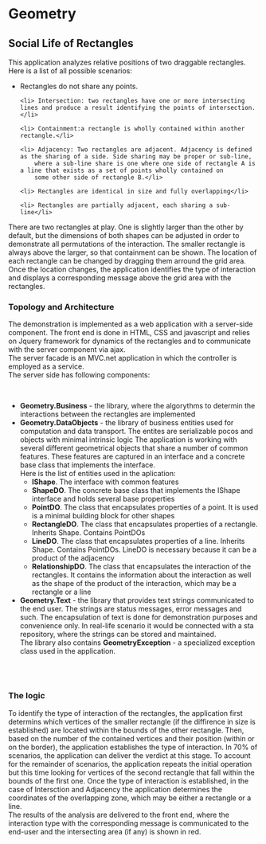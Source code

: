 # Geometry
<h2>Social Life of Rectangles</h2>
This application analyzes relative positions of two draggable rectangles. <br>
Here is a list of all possible scenarios:
<ul>
	<li> Rectangles do not share any points.</li>

	<li> Intersection: two rectangles have one or more intersecting lines and produce a result identifying the points of intersection.</li>

	<li> Containment:a rectangle is wholly contained within another rectangle.</li>

	<li> Adjacency: Two rectangles are adjacent. Adjacency is defined as the sharing of a side. Side sharing may be proper or sub-line, 
        where a sub-line share is one where one side of rectangle A is a line that exists as a set of points wholly contained on 
        some other side of rectangle B.</li>

	<li> Rectangles are identical in size and fully overlapping</li>

	<li> Rectangles are partially adjacent, each sharing a sub-line</li>
</ul>
There are two rectangles at play. One is slightly larger than the other by default, but the dimensions of both
shapes can be adjusted in order to demonstrate all permutations of the interaction. The smaller rectangle is always above the larger, so that containment can be shown. The location of
each rectangle can be changed by dragging them arround the grid area. Once the location changes, the application identifies the type of interaction and displays a corresponding message above the 
grid area with the rectangles.

<br>
<h3>Topology and Architecture</h3>
<p>The demonstration is implemented as a web application with a server-side component. The front end is done in HTML, CSS and javascript and relies on Jquery framework for dynamics of the rectangles 
and to communicate with the server component via ajax.<br>
The server facade is an MVC.net application in which the controller is employed as a service. <br>
The server side has following components:
</p>
<br>
<ul>
	<li><b>Geometry.Business</b> - the library, where the algorythms to determin the interactions between the rectangles are implemented</li>
	<li><b>Geometry.DataObjects</b> - the library of business entities used for computation and data transport. The entites are serializable pocos and objects with minimal intrinsic logic
	 The application is working with several different geometrical objects that share a number of common features. These features are captured in an interface and a concrete 
	base class that implements the interface.
	<br>Here is the list of entities used in the aplication:<br>
		<ul>
			<li><b>IShape</b>. The interface with common features</li>
			<li><b>ShapeDO</b>. The concrete base class that implements the IShape interface and holds several base properties</li>
			<li><b>PointDO</b>. The class that encapsulates properties of a point. It is used is a minimal building block for other shapes</li>
			<li><b>RectangleDO</b>. The class that encapsulates properties of a rectangle. Inherits Shape. Contains PointDOs</li>
			<li><b>LineDO</b>. The class that encapsulates properties of a line. Inherits Shape. Contains PointDOs. 
			LineDO is necessary because it can be a product of the adjacency</li>
			<li><b>RelationshipDO</b>. The class that encapsulates the interaction of the rectangles. It contains the information about the interaction as well as
			the shape of the product of the interaction, which may be a rectangle or a line</li>
		</ul>
	</li>
	<li><b>Geometry.Text</b> - the library that provides text strings communicated to the end user. The strings are status messages, error messages and such.
	The encapsulation of text is done for demonstration purposes and convenience only. In real-life scenario it would be connected with a sta repository,
	where the strings can be stored and maintained.<br>
	The library also contains <b>GeometryException</b> - a specialized exception class used in the application.</li>
</ul>

<br>
<br>
<h3>The logic</h3>
<p>
To identify the type of interaction of the rectangles,  the application first determins which vertices of the smaller rectangle (if the diffirence in size is established) are 
located within the bounds of the other rectangle. Then, based on the number of the contained vertices and their position (within or on the border), the application establishes the type
of interaction. In 70% of scenarios, the application can deliver the verdict at this stage. To account for the remainder of scenarios, the application repeats the initial operation but this time
looking for vertices of the second rectangle that fall within the bounds of the first one. Once the type of interaction is established, in the case of Intersction and Adjacency
the application determines the coordinates of the overlapping zone, which may be either a rectangle or a line.<br>
The results of the analysis are delivered to the front end, where the interaction type with the corresponding message is communicated to the end-user and the intersecting area (if any) is
shown in red.
</p


